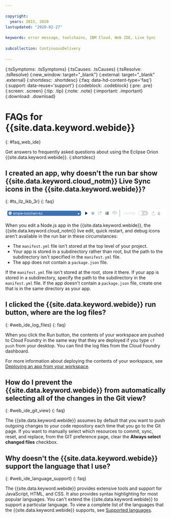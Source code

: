 ```yaml
---

copyright:
  years: 2015, 2020
lastupdated: "2020-02-27"

keywords: error message, toolchains, IBM Cloud, Web IDE, Live Sync

subcollection: ContinuousDelivery

---
```

<!-- Common attributes used in the template are defined as follows: -->
{:tsSymptoms: .tsSymptoms}
{:tsCauses: .tsCauses}
{:tsResolve: .tsResolve}
{:new_window: target="_blank"}
{:external: target="_blank" .external}
{:shortdesc: .shortdesc}
{:faq: data-hd-content-type='faq'}
{:support: data-reuse='support'}
{:codeblock: .codeblock}
{:pre: .pre}
{:screen: .screen}
{:tip: .tip}
{:note: .note}
{:important: .important}
{:download: .download}

# FAQs for {{site.data.keyword.webide}}
{: #faq_web_ide}

Get answers to frequently asked questions about using the Eclipse Orion {{site.data.keyword.webide}}.
{:shortdesc} 


## I created an app, why doesn't the run bar show {{site.data.keyword.cloud_notm}} Live Sync icons in the {{site.data.keyword.webide}}?
{: #ts_llz_lkb_3r}
{: faq}

![Run bar](images/webide_runbar_light.png)   

When you edit a Node.js app in the {{site.data.keyword.webide}}, the {{site.data.keyword.cloud_notm}} live edit, quick restart, and debug icons aren't available in the run bar in these circumstances:


* The `manifest.yml` file isn't stored at the top level of your project.
* Your app is stored in a subdirectory rather than root, but the path to the subdirectory isn't specified in the `manifest.yml` file.
* The app does not contain a `package.json` file.


If the `manifest.yml` file isn't stored at the root, store it there. If your app is stored in a subdirectory, specify the path to the subdirectory in the `manifest.yml` file. If the app doesn't contain a `package.json` file, create one that is in the same directory as your app.


## I clicked the {{site.data.keyword.webide}} run button, where are the log files? 
{: #web_ide_log_files}
{: faq}  

When you click the Run button, the contents of your workspace are pushed to Cloud Foundry in the same way that they are deployed if you type `cf push` from your desktop. You can find the log files from the Cloud Foundry dashboard.

For more information about deploying the contents of your workspace, see [Deploying an app from your workspace](/docs/services/ContinuousDelivery?topic=ContinuousDelivery-web_ide#deploy).


## How do I prevent the {{site.data.keyword.webide}} from automatically selecting all of the changes in the Git view? 
{: #web_ide_git_view}
{: faq} 

The {{site.data.keyword.webide}} assumes by default that you want to push outgoing changes to your code repository each time that you go to the Git page. If you want to manually select which resources to commit, sync, reset, and replace, from the GIT preference page, clear the **Always select changed files** checkbox.


## Why doesn't the {{site.data.keyword.webide}} support the language that I use? 
{: #web_ide_language_support}
{: faq}  

The {{site.data.keyword.webide}} provides extensive tools and support for JavaScript, HTML, and CSS. It also provides syntax highlighting for most popular languages. You can't extend the {{site.data.keyword.webide}} to support a particular language. To view a complete list of the languages that the {{site.data.keyword.webide}} supports, see [Supported languages](/docs/services/ContinuousDelivery?topic=ContinuousDelivery-web_ide#supported_languages).
